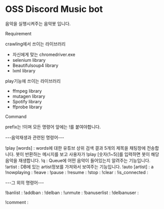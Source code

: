 # OSS Discord Music bot

음악을 실행시켜주는 음악봇 입니다. 

Requirement

crawling에서 쓰이는 라이브러리
- 자신에게 맞는 chromedriver.exe
- selenium library
- Beautifulsoup4 library
- lxml library

play기능에 쓰이는 라이브러리
- ffmpeg library
- mutagen library
- Spotify library
- ffprobe library


Command

prefix는 !이며 모든 명령어 앞에는 !를 붙여야합니다.

---음악재생과 관련된 명령어---

!play [words]       :  words에 대한 유튜브 상위 검색 결과 5개의 제목을 채팅창에 전송합니다. 봇이 반환하는 메시지를 보고 사용자가 !play [숫자(1~5)]를 입력하면 봇이 해당 음악을 재생합니다.
!q                  :  Queue에 어떤 음악이 들어있는지 알려주는 기능입니다.
!artist             :  DB에 있는 artist정보를 가져와서 보여주는 기능입니다.
!auto [artist]      :  a
!nowplaying         :
!leave              :
!pause              :
!resume             :
!stop               :
!clear              :
!is_connected       :


---그 외의 명령어---

!banlist            :
!addban             :
!delban             :
!unmute             :
!banuserlist        :
!delbanuser         :

!comment            :